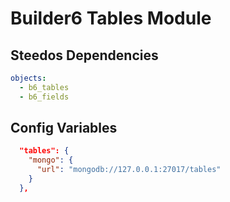 # Builder6 Tables Module


## Steedos Dependencies

```yml
objects:
  - b6_tables
  - b6_fields
``` 

## Config Variables

```json
  "tables": {
    "mongo": {
      "url": "mongodb://127.0.0.1:27017/tables"
    }
  },
```